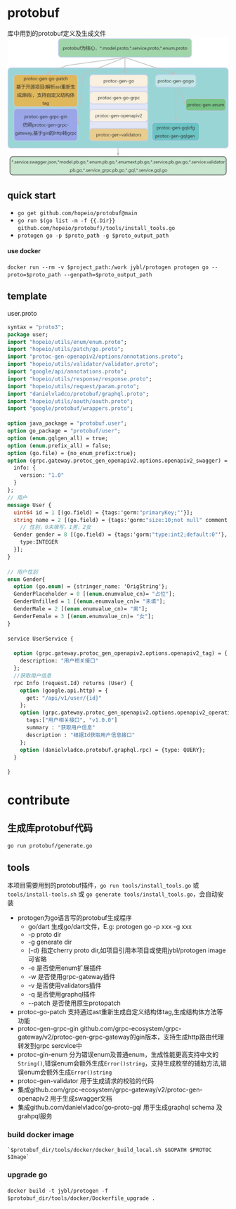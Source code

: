 # protobuf
库中用到的protobuf定义及生成文件
![protobuf](_assets/protobuf.webp)

## quick start
- `go get github.com/hopeio/protobuf@main`
- `go run $(go list -m -f {{.Dir}}  github.com/hopeio/protobuf)/tools/install_tools.go`
- `protogen go -p $proto_path -g $proto_output_path`

#### use docker
`docker run --rm -v $project_path:/work jybl/protogen protogen go --proto=$proto_path --genpath=$proto_output_path`


## template
user.proto
```protobuf
syntax = "proto3";
package user;
import "hopeio/utils/enum/enum.proto";
import "hopeio/utils/patch/go.proto";
import "protoc-gen-openapiv2/options/annotations.proto";
import "hopeio/utils/validator/validator.proto";
import "google/api/annotations.proto";
import "hopeio/utils/response/response.proto";
import "hopeio/utils/request/param.proto";
import "danielvladco/protobuf/graphql.proto";
import "hopeio/utils/oauth/oauth.proto";
import "google/protobuf/wrappers.proto";

option java_package = "protobuf.user";
option go_package = "protobuf/user";
option (enum.gqlgen_all) = true;
option (enum.prefix_all) = false;
option (go.file) = {no_enum_prefix:true};
option (grpc.gateway.protoc_gen_openapiv2.options.openapiv2_swagger) = {
  info: {
    version: "1.0"
  }
};
// 用户
message User {
  uint64 id = 1 [(go.field) = {tags:'gorm:"primaryKey;"'}];
  string name = 2 [(go.field) = {tags:'gorm:"size:10;not null" comment:"昵称"'}];
    // 性别，0未填写，1男，2女
  Gender gender = 8 [(go.field) = {tags:'gorm:"type:int2;default:0"'}, (grpc.gateway.protoc_gen_openapiv2.options.openapiv2_field) = {
    type:INTEGER
  }];
}

// 用户性别
enum Gender{
  option (go.enum) = {stringer_name: 'OrigString'};
  GenderPlaceholder = 0 [(enum.enumvalue_cn)= "占位"];
  GenderUnfilled = 1 [(enum.enumvalue_cn)= "未填"];
  GenderMale = 2 [(enum.enumvalue_cn)= "男"];
  GenderFemale = 3 [(enum.enumvalue_cn)= "女"];
}

service UserService {

  option (grpc.gateway.protoc_gen_openapiv2.options.openapiv2_tag) = {
    description: "用户相关接口"
  };
  //获取用户信息
  rpc Info (request.Id) returns (User) {
    option (google.api.http) = {
      get: "/api/v1/user/{id}"
    };
    option (grpc.gateway.protoc_gen_openapiv2.options.openapiv2_operation) = {
      tags:["用户相关接口", "v1.0.0"]
      summary : "获取用户信息"
      description : "根据Id获取用户信息接口"
    };
    option (danielvladco.protobuf.graphql.rpc) = {type: QUERY};
  }

}
```
# contribute

## 生成库protobuf代码
`go run protobuf/generate.go`

## tools
本项目需要用到的protobuf插件，`go run tools/install_tools.go` 或 `tools/install-tools.sh` 或 `go generate tools/install_tools.go`，会自动安装

- protogen为go语言写的protobuf生成程序
    - go/dart 生成go/dart文件，E.g: protogen go -p xxx -g xxx
    - -p proto dir
    - -g generate dir
    - (-d) 指定cherry proto dir,如项目引用本项目或使用jybl/protogen image 可省略
    - -e 是否使用enum扩展插件
    - -w 是否使用grpc-gateway插件
    - -v 是否使用validators插件
    - -q 是否使用graphql插件
    - --patch 是否使用原生protopatch
- protoc-go-patch 支持通过ast重新生成自定义结构体tag,生成结构体方法等功能
- protoc-gen-grpc-gin github.com/grpc-ecosystem/grpc-gateway/v2/protoc-gen-grpc-gateway的gin版本，支持生成http路由代理转发到grpc sercvice中
- protoc-gin-enum 分为错误enum及普通enum，生成性能更高支持中文的`String()`,错误enum会额外生成`Error()string`，支持生成枚举的辅助方法,错误enum会额外生成`Error()string`
- protoc-gen-validator 用于生成请求的校验的代码
- 集成github.com/grpc-ecosystem/grpc-gateway/v2/protoc-gen-openapiv2 用于生成swagger文档
- 集成github.com/danielvladco/go-proto-gql 用于生成graphql schema 及 grahpql服务

### build docker image
```base
`$protobuf_dir/tools/docker/docker_build_local.sh $GOPATH $PROTOC $Image`
```
### upgrade go
`docker build -t jybl/protogen -f $protobuf_dir/tools/docker/Dockerfile_upgrade .`
